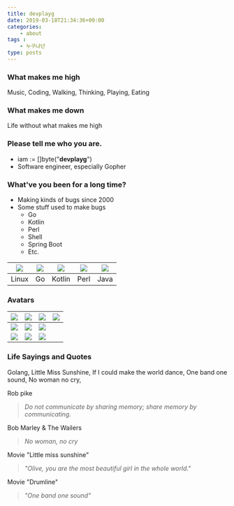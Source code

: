 ```yaml
---
title: devplayg
date: 2019-03-18T21:34:36+09:00
categories:
    - about
tags :
    - 누구냐넌
type: posts
---
```


### What makes me high

Music, Coding, Walking, Thinking, Playing, Eating

### What makes me down

Life without what makes me high

### **Please tell me who you are.**

* iam := []byte("**devplayg**")
* Software engineer, especially Gopher

### **What've you been for a long time?**

* Making kinds of bugs since 2000
* Some stuff used to make bugs
    * Go
    * Kotlin
    * Perl
    * Shell
    * Spring Boot
    * Etc.

|<img src="/img/avatars/linux.png">|<img src="/img/avatars/gopher.png">|<img src="/img/avatars/kotlin.png">|<img src="/img/avatars/perl.png">|<img src="/img/avatars/java.png">|
|---|---|---|---|---|
|Linux|Go|Kotlin|Perl|Java|

### Avatars


|<img src="/img/avatars/avatar_green.png">|<img src="/img/avatars/avatar_green_raggaeface.png">|<img src="/img/avatars/avatar_green_sunglasses.png">|<img src="/img/avatars/avatar_green_raggaehair.png">|
|---|---|---|---|
|<img src="/img/avatars/avatar_blue.png">|<img src="/img/avatars/avatar_blue_raggaeface.png">|<img src="/img/avatars/avatar_blue_sunglasses.png">||
|<img src="/img/avatars/avatar_olive.png">|<img src="/img/avatars/avatar_raggaebg.png">|<img src="/img/avatars/avatar_with_gopher.png">||


### **Life Sayings and Quotes**

Golang, Little Miss Sunshine, If I could make the world dance,
One band one sound, No woman no cry,


Rob pike

> *Do not communicate by sharing memory; share memory by communicating.*

Bob Marley & The Wailers

> *No woman, no cry*

Movie "Little miss sunshine"

> *"Olive, you are the most beautiful girl in the whole world."*

Movie "Drumline"

> *"One band one sound"*



